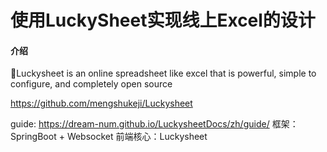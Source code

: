 # 使用LuckySheet实现线上Excel的设计

#### 介绍
🚀Luckysheet is an online spreadsheet like excel that is powerful, simple to configure, and completely open source

https://github.com/mengshukeji/Luckysheet

guide: https://dream-num.github.io/LuckysheetDocs/zh/guide/
框架：SpringBoot + Websocket
前端核心：Luckysheet